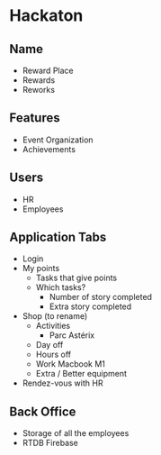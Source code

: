 # Hackaton
## Name
- Reward Place
- Rewards
- Reworks

## Features
- Event Organization
- Achievements

## Users
- HR
- Employees

## Application Tabs
- Login
- My points
    - Tasks that give points
    - Which tasks?
        - Number of story completed
        - Extra story completed
- Shop (to rename)
    - Activities
        - Parc Astérix
    - Day off
    - Hours off
    - Work Macbook M1
    - Extra / Better equipment
- Rendez-vous with HR

## Back Office
- Storage of all the employees
- RTDB Firebase

